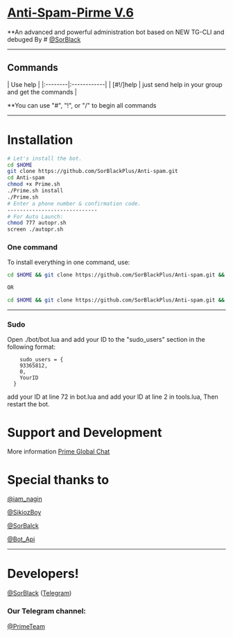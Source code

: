 # [Anti-Spam-Pirme V.6](https://t.me/PrimeTeam)

**An advanced and powerful administration bot based on NEW TG-CLI
and debuged By # [@SorBlack](Https://t.me/SorBlack)

* * *

## Commands

| Use help |
|:--------|:------------|
| [#!/]help | just send help in your group and get the commands |

**You can use "#", "!", or "/" to begin all commands

* * *

# Installation

```sh
# Let's install the bot.
cd $HOME
git clone https://github.com/SorBlackPlus/Anti-spam.git
cd Anti-spam
chmod +x Prime.sh
./Prime.sh install
./Prime.sh 
# Enter a phone number & confirmation code.
-----------------------------
# For Auto Launch:
chmod 777 autopr.sh
screen ./autopr.sh
```
### One command
To install everything in one command, use:
```sh
cd $HOME && git clone https://github.com/SorBlackPlus/Anti-spam.git && cd Anti-spam && chmod +x Prime.sh && ./Prime.sh install && ./Prime.sh

OR

cd $HOME && git clone https://github.com/SorBlackPlus/Anti-spam.git && cd Anti-spam && chmod +x Prime.sh && ./Prime.sh install && chmod 777 autopr.sh && screen ./autopr.sh
```

* * *

### Sudo

Open ./bot/bot.lua and add your ID to the "sudo_users" section in the following format:
```
    sudo_users = {
    93365812,
    0,
    YourID
  }
```
add your ID at line 72 in bot.lua and add your ID at line 2 in tools.lua, Then restart the bot.

# Support and Development

More information [Prime Global Chat](https://telegram.me/joinchat/CEYCikF1o8P6n7Vpbu0b5A)

# Special thanks to
[@iam_nagin](https://telegram.me/iam_nagin)

[@SikiozBoy](https://telegram.me/SikiozBoy)

[@SorBalck](https://github.com/SorBalck)

[@Bot_Api](https://github.com/Bot_Api)

* * *

# Developers!

[@SorBlack](https://github.com/SorBlackPlus) ([Telegram](https://telegram.me/SorBlack))

### Our Telegram channel:

[@PrimeTeam](https://telegram.me/PrimeTeam)
